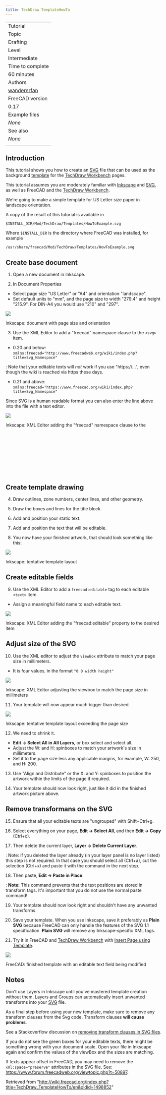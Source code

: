 ```yaml
---
title: TechDraw TemplateHowTo
---
```


|                                                                            |
| -------------------------------------------------------------------------- |
| Tutorial                                                                   |
| Topic                                                                      |
| Drafting                                                                   |
| Level                                                                      |
| Intermediate                                                               |
| Time to complete                                                           |
| 60 minutes                                                                 |
| Authors                                                                    |
| [wandererfan](http://freecadweb.org/wiki/index.php?title=User:wandererfan) |
| FreeCAD version                                                            |
| 0.17                                                                       |
| Example files                                                              |
| _None_                                                                     |
| See also                                                                   |
| _None_                                                                     |
|                                                                            |

## Introduction

This tutorial shows you how to create an [SVG](/SVG "SVG") file that can be used as the background [template](/TechDraw_Templates "TechDraw Templates") for the [TechDraw Workbench](/TechDraw_Workbench "TechDraw Workbench") pages.

This tutorial assumes you are moderately familiar with [Inkscape](https://en.wikipedia.org/wiki/Inkscape) and [SVG](/SVG "SVG"), as well as FreeCAD and the [TechDraw Workbench](/TechDraw_Workbench "TechDraw Workbench").

We're going to make a simple template for US Letter size paper in landscape orientation.

A copy of the result of this tutorial is available in

```
$INSTALL_DIR/Mod/TechDraw/Templates/HowToExample.svg

```

Where `$INSTALL_DIR` is the directory where FreeCAD was installed, for example

```
/usr/share/freecad/Mod/TechDraw/Templates/HowToExample.svg

```

## Create base document

1. Open a new document in Inkscape.

2. In Document Properties

- Select page size "US Letter" or "A4" and orientation "landscape".
- Set default units to "mm", and the page size to width "279.4" and height "215.9". For DIN-A4 you would use "210" and "297".

![](/images/InkDocProp.png)

Inkscape: document with page size and orientation

3. Use the XML Editor to add a "freecad" namespace clause to the `<svg>` item.

- 0.20 and below: `xmlns:freecad="http://www.freecadweb.org/wiki/index.php?title=Svg_Namespace"`

: Note that your editable texts will _not_ work if you use "https://...", even though the wiki is reached via https these days.

- 0.21 and above: `xmlns:freecad="https://www.freecad.org/wiki/index.php?title=Svg_Namespace"`

Since SVG is a human readable format you can also enter the line above into the file with a text editor.

![](/images/InkXMLNameSpace.png)

Inkscape: XML Editor adding the "freecad" namespace clause to the <svg> item

## Create template drawing

4. Draw outlines, zone numbers, center lines, and other geometry.

5. Draw the boxes and lines for the title block.

6. Add and position your static text.

7. Add and position the text that will be editable.

8. You now have your finished artwork, that should look something like this:

![](/images/InkFinishedArt.png)

Inkscape: tentative template layout

## Create editable fields

9. Use the XML Editor to add a `freecad:editable` tag to each editable `<text>` item.

- Assign a meaningful field name to each editable text.

![](/images/InkXMLeditableTag.png)

Inkscape: XML Editor adding the "freecad:editable" property to the desired <text> item

## Adjust size of the SVG

10. Use the XML editor to adjust the `viewBox` attribute to match your page size in millimeters.

- It is four values, in the format `"0 0 width height"`

![](/images/InkXMLviewBox.png)

Inkscape: XML Editor adjusting the viewbox to match the page size in millimeters

11. Your template will now appear much bigger than desired.

![](/images/InkMuchTooBig.png)

Inkscape: tentative template layout exceeding the page size

12. We need to shrink it.

- **Edit → Select All in All Layers**, or box select and select all.
- Adjust the W: and H: spinboxes to match your artwork's size in millimeters.
- Set it to the page size less any applicable margins, for example, W: 250, and H: 200.

13. Use "Align and Distribute" or the X: and Y: spinboxes to position the artwork within the limits of the page if required.

14. Your template should now look right, just like it did in the finished artwork picture above.

## Remove transformans on the SVG

15. Ensure that all your editable texts are "ungrouped" with Shift+Ctrl+g.

16. Select everything on your page, **Edit → Select All**, and then **Edit → Copy** (Ctrl+c).

17. Then delete the current layer, **Layer → Delete Current Layer**.

: Note: if you deleted the layer already (in your layer panel is no layer listed) this step is not required. In that case you should select all (Ctrl+a), cut the selection (Ctrl+x) and paste it with the command in the next step.

18. Then paste, **Edit → Paste in Place**.

: **Note:** This command prevents that the text positions are stored in transform tags. It's important that you do not use the normal paste command!

19. Your template should now look right and shouldn't have any unwanted transforms.

20. Save your template. When you use Inkscape, save it preferably as **Plain SVG** because FreeCAD can only handle the features of the SVG 1.1 specification. **Plain SVG** will remove any Inkscape-specific XML tags.

21. Try it in FreeCAD and [TechDraw Workbench](/TechDraw_Workbench "TechDraw Workbench") with [Insert Page using Template](/TechDraw_PageTemplate "TechDraw PageTemplate").

![](/images/FCTemplateHow.png)

FreeCAD: finished template with an editable text field being modified

## Notes

Don't use Layers in Inkscape until you've mastered template creation without them. Layers and Groups can automatically insert unwanted transforms into your [SVG](/SVG "SVG") file.

As a final step before using your new template, make sure to remove any transform clauses from the Svg code. Transform clauses **will cause problems**.

See a Stackoverflow discussion on [removing transform clauses in SVG files](https://stackoverflow.com/questions/13329125/removing-transforms-in-svg-files).

If you do not see the green boxes for your editable texts, there might be something wrong with your document scale. Open your file in Inkscape again and confirm the values of the viewBox and the sizes are matching.

If texts appear offset in FreeCAD, you may need to remove the `xml:space="preserve"` attributes in the SVG file. See: <https://www.forum.freecadweb.org/viewtopic.php?t=50897>.

Retrieved from "<http://wiki.freecad.org/index.php?title=TechDraw_TemplateHowTo/en&oldid=1498852>"
